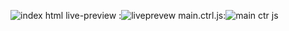 ![index html](https://user-images.githubusercontent.com/28379797/32343707-d39629b6-bfda-11e7-8254-ec7b3ed16018.png)
live-preview :![liveprevew](https://user-images.githubusercontent.com/28379797/32343795-21ec80ba-bfdb-11e7-9daa-7868f1fdbeeb.png)
main.ctrl.js:![main ctr js](https://user-images.githubusercontent.com/28379797/32343857-578e4b68-bfdb-11e7-8dfb-36cad4f84d1c.png)
